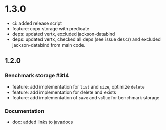 # 1.3.0

 - ci: added release script
 - feature: copy storage with predicate
 - deps: updated vertx, excluded jackson-databind
 - deps: updated vertx, checked all deps (see issue descr) and excluded jackson-databind from main code.

## 1.2.0

### Benchmark storage #314
 - feature: add implementation for `list` and `size`, optimize `delete`
 - feature: add implementation for delete and exists
 - feature: add implementation of  `save` and `value` for benchmark storage

### Documentation
 - doc: added links to javadocs

